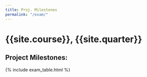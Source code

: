 ```yaml
---
title: Proj. Milestones
permalink: "/exam/"
---
```


# {{site.course}}, {{site.quarter}}

## Project Milestones:

{% include exam_table.html %}

